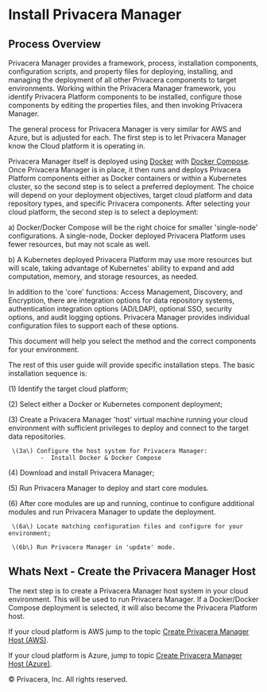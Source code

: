 # Install Privacera Manager

## Process Overview <a id="h2_1509357482"></a>

Privacera Manager provides a framework, process, installation components, configuration scripts, and property files for deploying, installing, and managing the deployment of all other Privacera components to target environments. Working within the Privacera Manager framework, you identify Privacera Platform components to be installed, configure those components by editing the properties files, and then invoking Privacera Manager. 

The general process for Privacera Manager is very similar for AWS and Azure,  but is adjusted for each.  The first step is to let Privacera Manager know the Cloud platform it is operating in. 

Privacera Manager itself is deployed using [Docker](https://docs.docker.com/) with [Docker Compose](https://docs.docker.com/compose/).  Once Privacera Manager is in place, it then runs and deploys Privacera Platform components either as Docker containers or within a Kubernetes cluster, so the second step is to select a preferred deployment.  The choice will depend on your deployment objectives,  target cloud platform and data repository types, and specific Privacera components.   After selecting your cloud platform, the second step is to select a deployment:

a\) Docker/Docker Compose will be the right choice for smaller 'single-node' configurations. A single-node, Docker deployed Privacera Platform uses fewer resources, but may not scale as well.

b\) A Kubernetes deployed Privacera Platform may use more resources but will scale, taking advantage of Kubernetes' ability to expand and add computation, memory, and storage resources, as needed. 

In addition to the 'core' functions:  Access Management, Discovery, and Encryption,  there are integration options for data repository systems, authentication integration options \(AD/LDAP\), optional SSO, security options, and audit logging options.   Privacera Manager provides individual configuration files to support each of these options. 

This document will help you select the method and the correct components for your environment. 

The rest of this user guide will provide specific installation steps.  The basic installation sequence is:

\(1\) Identify the target cloud platform;

\(2\) Select either a Docker or Kubernetes component deployment;

\(3\) Create a Privacera Manager 'host' virtual machine running your cloud environment with sufficient privileges to deploy and connect to the target data repositories.

     \(3a\) Configure the host system for Privacera Manager:  
             -  Install Docker & Docker Compose

\(4\) Download and install Privacera Manager;

\(5\) Run Privacera Manager to deploy and start core modules.

\(6\) After core modules are up and running, continue to configure additional modules and run Privacera Manager to update the deployment.  


     \(6a\) Locate matching configuration files and configure for your environment;

     \(6b\) Run Privacera Manager in 'update' mode.

## Whats Next - Create the Privacera Manager Host <a id="h2_1620375428"></a>

The next step is to create a Privacera Manager host system in your cloud environment.  This will be used to run Privacera Manager.  If a Docker/Docker Compose deployment is selected, it will also become the Privacera Platform host.  

If your cloud platform is AWS jump to the topic [Create Privacera Manager Host \(AWS\)](docker-installation-for-aws.html).

If your cloud platform is Azure, jump to topic [Create Privacera Manager Host \(Azure\)](docker-installation-for-azure.html).

 © Privacera, Inc. All rights reserved.  


